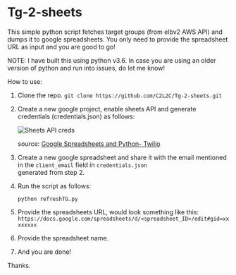 # Tg-2-sheets
This simple python script fetches target groups (from elbv2 AWS API) and dumps it to google spreadsheets. You only need to provide the spreadsheet URL as input and you are good to go!

NOTE: I have built this using python v3.6. In case you are using an older version of python and run into issues, do let me know!

How to use:

1. Clone the repo.
    `git clone https://github.com/C2L2C/Tg-2-sheets.git`
2. Create a new google project, enable sheets API and generate credentials (credentials.json) as follows:

    ![Sheets API creds](https://s3.amazonaws.com/com.twilio.prod.twilio-docs/original_images/google-developer-console.gif)
    
    source: [Google Spreadsheets and Python- Twilio
](https://www.twilio.com/blog/2017/02/an-easy-way-to-read-and-write-to-a-google-spreadsheet-in-python.html)

3. Create a new google spreadsheet and share it with the email mentioned in the `client_email` field in `credentials.json`  
   generated from step 2.

3. Run the script as follows:
      ```
      python refreshTG.py
      ```
4. Provide the spreadsheets URL, would look something like this:
                `https://docs.google.com/spreadsheets/d/<spreadsheet_ID>/edit#gid=xxxxxxxx`

5. Provide the spreadsheet name.

6. And you are done!

Thanks.
